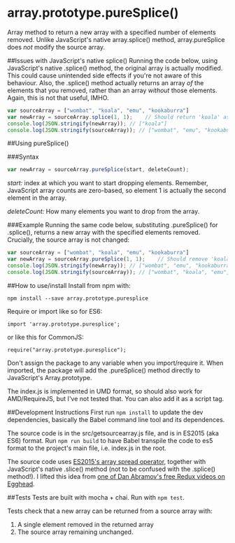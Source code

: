 # array.prototype.pureSplice()

Array method to return a new array with a specified number of elements removed.  Unlike JavaScript's native array.splice() method, array.pureSplice does *not* modify the source array.


##Issues with JavaScript's native splice()
Running the code below, using JavaScript's native .splice() method, the original array is actually modified.  This could cause unintended side effects if you're not aware of this behaviour.  Also, the .splice() method actually returns an array *of* the elements that you removed, rather than an array *without* those elements.  Again, this is not that useful, IMHO.
```javascript
var sourceArray = ["wombat", "koala", "emu", "kookaburra"]
var newArray = sourceArray.splice(1, 1);    // Should return 'koala' as the single item in the new array
console.log(JSON.stringify(newArray)); // ["koala"]
console.log(JSON.stringify(sourceArray)); // ["wombat", "emu", "kookaburra"].
  ```

##Using pureSplice()

###Syntax
```javascript
var newArray = sourceArray.pureSplice(start, deleteCount);
  ```
*start:* index at which you want to start dropping elements.  Remember, JavaScript array counts are zero-based, so element 1 is actually the second element in the array.

*deleteCount:* How many elements you want to drop from the array.

###Example
Running the same code below, substituting .pureSplice() for .splice(), returns a new array with the specified elements removed.  Crucially, the source array is not changed:
```javascript
var sourceArray = ["wombat", "koala", "emu", "kookaburra"]
var newArray = sourceArray.pureSplice(1, 1);    // Should remove 'koala' from returned newArray
console.log(JSON.stringify(newArray)); // ["wombat", "emu", "kookaburra"]
console.log(JSON.stringify(sourceArray)); // ["wombat", "koala", "emu", "kookaburra"]

  ```

##How to use/install
Install from npm with:

    npm install --save array.prototype.puresplice

Require or import like so for ES6:

    import 'array.prototype.puresplice';

or like this for CommonJS:

    require("array.prototype.puresplice");

Don't assign the package to any variable when you import/require it.  When imported, the package will add the .pureSplice() method directly to JavaScript's Array.prototype.

The index.js is implemented in UMD format, so should also work for AMD/RequireJS, but I've not tested that.  You can also add it as a script tag.



##Development Instructions
First run `npm install` to update the dev dependencies, basically the Babel command line tool and its dependences.

The source code is in the src/getsourcearray.js file, and is in ES2015 (aka ES6) format.  Run `npm run build` to have Babel transpile the code to es5 format to the project's main file, i.e. index.js in the root.

The source code uses [ES2015's array spread operator](https://developer.mozilla.org/en/docs/Web/JavaScript/Reference/Operators/Spread_operator), together with JavaScript's native .slice() method (not to be confused with the .splice() method!).  I lifted this idea from [one of Dan Abramov's free Redux videos on Egghead](https://egghead.io/lessons/javascript-redux-avoiding-array-mutations-with-concat-slice-and-spread).


##Tests
Tests are built with mocha + chai.  Run with `npm test`.

Tests check that a new array can be returned from a source array with:

1. A single element removed in the returned array
1. The source array remaining unchanged.


